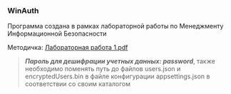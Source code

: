 ### WinAuth

Программа создана в рамках лабораторной работы по Менеджменту Информационной Безопасности

Методичка: [Лабораторная работа 1.pdf](https://github.com/exp1azy/WinAuth/files/14335963/1.pdf)

> ***Пароль для дешифрации учетных данных: password***, также необходимо поменять путь до файлов users.json и encryptedUsers.bin в файле конфигурации appsettings.json в соответствии со своим каталогом
